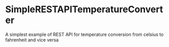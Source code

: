 # SimpleRESTAPITemperatureConverter
A simplest example of REST API for temperature conversion from celsius to fahrenheit and vice versa
